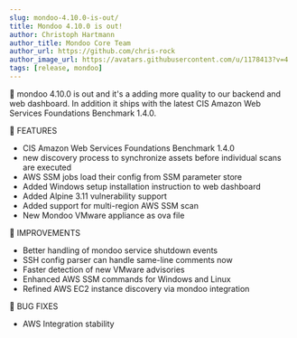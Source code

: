 ```yaml
---
slug: mondoo-4.10.0-is-out/
title: Mondoo 4.10.0 is out!
author: Christoph Hartmann
author_title: Mondoo Core Team
author_url: https://github.com/chris-rock
author_image_url: https://avatars.githubusercontent.com/u/1178413?v=4
tags: [release, mondoo]
---
```


🥳 mondoo 4.10.0 is out and it's a adding more quality to our backend and web dashboard. In addition it ships with the latest CIS Amazon Web Services Foundations Benchmark 1.4.0.

:tada: FEATURES

- CIS Amazon Web Services Foundations Benchmark 1.4.0
- new discovery process to synchronize assets before individual scans are executed
- AWS SSM jobs load their config from SSM parameter store
- Added Windows setup installation instruction to web dashboard
- Added Alpine 3.11 vulnerability support
- Added support for multi-region AWS SSM scan
- New Mondoo VMware appliance as ova file

🧹 IMPROVEMENTS

- Better handling of mondoo service shutdown events
- SSH config parser can handle same-line comments now
- Faster detection of new VMware advisories
- Enhanced AWS SSM commands for Windows and Linux
- Refined AWS EC2 instance discovery via mondoo integration

:bug: BUG FIXES

- AWS Integration stability
